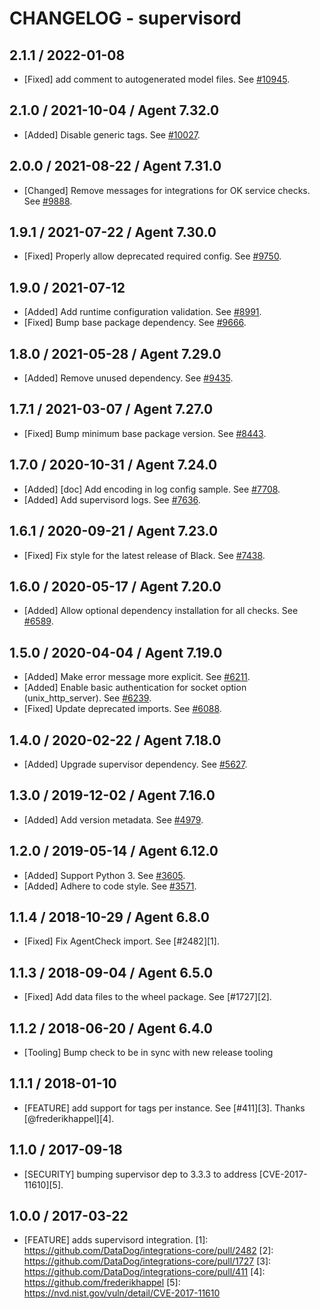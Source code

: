 # CHANGELOG - supervisord

## 2.1.1 / 2022-01-08

* [Fixed] add comment to autogenerated model files. See [#10945](https://github.com/DataDog/integrations-core/pull/10945).

## 2.1.0 / 2021-10-04 / Agent 7.32.0

* [Added] Disable generic tags. See [#10027](https://github.com/DataDog/integrations-core/pull/10027).

## 2.0.0 / 2021-08-22 / Agent 7.31.0

* [Changed] Remove messages for integrations for OK service checks. See [#9888](https://github.com/DataDog/integrations-core/pull/9888).

## 1.9.1 / 2021-07-22 / Agent 7.30.0

* [Fixed] Properly allow deprecated required config. See [#9750](https://github.com/DataDog/integrations-core/pull/9750).

## 1.9.0 / 2021-07-12

* [Added] Add runtime configuration validation. See [#8991](https://github.com/DataDog/integrations-core/pull/8991).
* [Fixed] Bump base package dependency. See [#9666](https://github.com/DataDog/integrations-core/pull/9666).

## 1.8.0 / 2021-05-28 / Agent 7.29.0

* [Added] Remove unused dependency. See [#9435](https://github.com/DataDog/integrations-core/pull/9435).

## 1.7.1 / 2021-03-07 / Agent 7.27.0

* [Fixed] Bump minimum base package version. See [#8443](https://github.com/DataDog/integrations-core/pull/8443).

## 1.7.0 / 2020-10-31 / Agent 7.24.0

* [Added] [doc] Add encoding in log config sample. See [#7708](https://github.com/DataDog/integrations-core/pull/7708).
* [Added] Add supervisord logs. See [#7636](https://github.com/DataDog/integrations-core/pull/7636).

## 1.6.1 / 2020-09-21 / Agent 7.23.0

* [Fixed] Fix style for the latest release of Black. See [#7438](https://github.com/DataDog/integrations-core/pull/7438).

## 1.6.0 / 2020-05-17 / Agent 7.20.0

* [Added] Allow optional dependency installation for all checks. See [#6589](https://github.com/DataDog/integrations-core/pull/6589).

## 1.5.0 / 2020-04-04 / Agent 7.19.0

* [Added] Make error message more explicit. See [#6211](https://github.com/DataDog/integrations-core/pull/6211).
* [Added] Enable basic authentication for socket option (unix_http_server). See [#6239](https://github.com/DataDog/integrations-core/pull/6239).
* [Fixed] Update deprecated imports. See [#6088](https://github.com/DataDog/integrations-core/pull/6088).

## 1.4.0 / 2020-02-22 / Agent 7.18.0

* [Added] Upgrade supervisor dependency. See [#5627](https://github.com/DataDog/integrations-core/pull/5627).

## 1.3.0 / 2019-12-02 / Agent 7.16.0

* [Added] Add version metadata. See [#4979](https://github.com/DataDog/integrations-core/pull/4979).

## 1.2.0 / 2019-05-14 / Agent 6.12.0

* [Added] Support Python 3. See [#3605](https://github.com/DataDog/integrations-core/pull/3605).
* [Added] Adhere to code style. See [#3571](https://github.com/DataDog/integrations-core/pull/3571).

## 1.1.4 / 2018-10-29 / Agent 6.8.0

* [Fixed] Fix AgentCheck import. See [#2482][1].

## 1.1.3 / 2018-09-04 / Agent 6.5.0

* [Fixed] Add data files to the wheel package. See [#1727][2].

## 1.1.2 / 2018-06-20 / Agent 6.4.0

* [Tooling] Bump check to be in sync with new release tooling

## 1.1.1 / 2018-01-10

* [FEATURE] add support for tags per instance. See [#411][3]. Thanks [@frederikhappel][4].

## 1.1.0 / 2017-09-18

* [SECURITY] bumping supervisor dep to 3.3.3 to address [CVE-2017-11610][5].

## 1.0.0 / 2017-03-22

* [FEATURE] adds supervisord integration.
[1]: https://github.com/DataDog/integrations-core/pull/2482
[2]: https://github.com/DataDog/integrations-core/pull/1727
[3]: https://github.com/DataDog/integrations-core/pull/411
[4]: https://github.com/frederikhappel
[5]: https://nvd.nist.gov/vuln/detail/CVE-2017-11610
